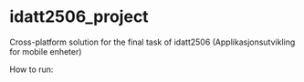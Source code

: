 # idatt2506_project

Cross-platform solution for the final task of idatt2506 (Applikasjonsutvikling for mobile enheter)


How to run:
